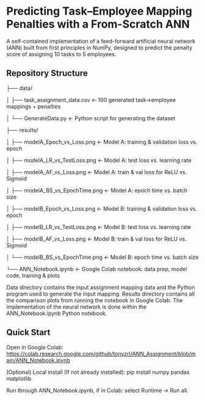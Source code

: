 # Predicting Task–Employee Mapping Penalties with a From-Scratch ANN

A self-contained implementation of a feed-forward artificial neural network (ANN) built from first principles in NumPy, designed to predict the penalty score of assigning 10 tasks to 5 employees.

## Repository Structure
├── data/

│ ├── task_assignment_data.csv ← 100 generated task→employee mappings + penalties

│ └── GenerateData.py ← Python script for generating the dataset 

├── results/

│ ├── modelA_Epoch_vs_Loss.png ← Model A: training & validation loss vs. epoch

│ ├── modelA_LR_vs_TestLoss.png ← Model A: test loss vs. learning rate

│ ├── modelA_AF_vs_Loss.png ← Model A: train & val loss for ReLU vs. Sigmoid

│ ├── modelA_BS_vs_EpochTime.png ← Model A: epoch time vs. batch size

│ ├── modelB_Epoch_vs_Loss.png ← Model B: training & validation loss vs. epoch

│ ├── modelB_LR_vs_TestLoss.png ← Model B: test loss vs. learning rate

│ ├── modelB_AF_vs_Loss.png ← Model B: train & val loss for ReLU vs. Sigmoid

│ └── modelB_BS_vs_EpochTime.png ← Model B: epoch time vs. batch size

└── ANN_Notebook.ipynb ← Google Colab notebook: data prep, model code, training & plots

Data directory contains the input assignment mapping data and the Python program used to generate the input mapping. Results directory contains all the comparison plots from running the notebook in Google Colab.
The implementation of the neural network is done within the ANN_Notebook.ipynb Python notebook.

## Quick Start
Open in Google Colab:
https://colab.research.google.com/github/tonyzrl/ANN_Assignment/blob/main/ANN_Notebook.ipynb 

(Optional) Local install (If not already installed):
pip install numpy pandas matplotlib

Run through ANN_Notebook.ipynb, if in Colab: select Runtime → Run all.
